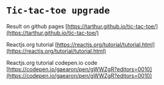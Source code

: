 # `Tic-tac-toe upgrade`

Result on github pages [https://tarthur.github.io/tic-tac-toe/](https://tarthur.github.io/tic-tac-toe/)

Reactjs.org tutorial [https://reactjs.org/tutorial/tutorial.html](https://reactjs.org/tutorial/tutorial.html)

Reactjs.org tutorial codepen.io code [https://codepen.io/gaearon/pen/gWWZgR?editors=0010](https://codepen.io/gaearon/pen/gWWZgR?editors=0010)